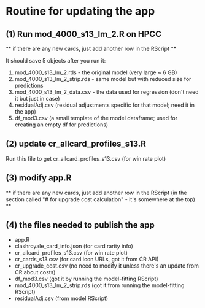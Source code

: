 # Routine for updating the app

## (1) Run mod_4000_s13_lm_2.R on HPCC

** if there are any new cards, just add another row in the RScript **

It should save 5 objects after you run it:
  1. mod_4000_s13_lm_2.rds - the original model (very large ~ 6 GB)
  2. mod_4000_s13_lm_2_strip.rds - same model but with reduced size for predictions
  3. mod_4000_s13_lm_2_data.csv - the data used for regression (don't need it but just in case)
  4. residualAdj.csv (residual adjustments specific for that model; need it in the app)
  5. df_mod3.csv (a small template of the model dataframe; used for creating an empty df for predictions)
  
  
## (2) update cr_allcard_profiles_s13.R
Run this file to get cr_allcard_profiles_s13.csv (for win rate plot)

  
## (3) modify app.R

** if there are any new cards, just add another row in the RScript (in the section called "# for upgrade cost calculation" - it's somewhere at the top) **


## (4) the files needed to publish the app
 - app.R
 - clashroyale_card_info.json (for card rarity info)
 - cr_allcard_profiles_s13.csv (for win rate plot)
 - cr_cards_s13.csv (for card icon URLs, got it from CR API)
 - cr_upgrade_cost.csv (no need to modify it unless there's an update from CR about costs)
 - df_mod3.csv (got it by running the model-fitting RScript)
 - mod_4000_s13_lm_2_strip.rds (got it from running the model-fitting RScript)
 - residualAdj.csv (from model RScript)
 
 
 
 
 
 
 
 